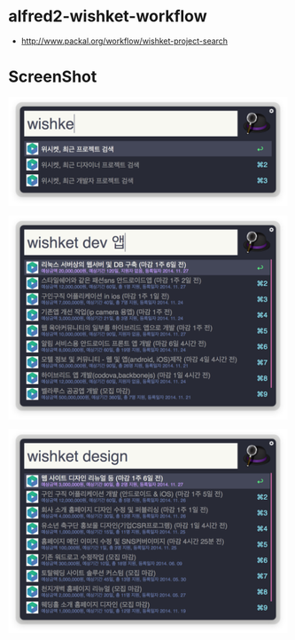 alfred2-wishket-workflow
========================

 * http://www.packal.org/workflow/wishket-project-search


ScreenShot
==========

![screenshot #1](https://raw.githubusercontent.com/allieus/alfred2-wishket-workflow/master/screenshot/1.png)

![screenshot #2](https://raw.githubusercontent.com/allieus/alfred2-wishket-workflow/master/screenshot/2.png)

![screenshot #3](https://raw.githubusercontent.com/allieus/alfred2-wishket-workflow/master/screenshot/3.png)

